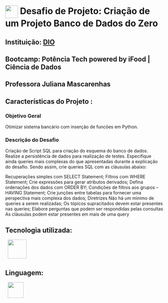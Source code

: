 
<h1>
    <a href="https://www.dio.me/">
     <img align="center" width="40px" src="https://hermes.digitalinnovation.one/assets/diome/logo-minimized.png"></a>
    <span> Desafio de Projeto: Criação de um Projeto Banco de Dados do Zero
</h1>

## Instituição: [DIO](https://web.dio.me/home)

## Bootcamp: Potência Tech powered by iFood | Ciência de Dados

## Professora Juliana Mascarenhas

## Características do Projeto :

### Objetivo Geral
Otimizar sistema bancário com inserção de funcões em Python.

### Descrição do Desafio

Criação de Script SQL para criação do esquema do banco de dados. Realize a persistência de dados para realização de testes. Especifique ainda queries mais complexas do que apresentadas durante a explicação do desafio. Sendo assim, crie queries SQL com as cláusulas abaixo:

Recuperações simples com SELECT Statement;
Filtros com WHERE Statement;
Crie expressões para gerar atributos derivados;
Defina ordenações dos dados com ORDER BY;
Condições de filtros aos grupos – HAVING Statement;
Crie junções entre tabelas para fornecer uma perspectiva mais complexa dos dados;
Diretrizes
Não há um mínimo de queries a serem realizadas;
Os tópicos supracitados devem estar presentes nas queries;
Elabore perguntas que podem ser respondidas pelas consultas
As cláusulas podem estar presentes em mais de uma query
## Tecnologia utilizada:
&nbsp;&nbsp;<img width="60" height="60" src="https://cdn.jsdelivr.net/gh/devicons/devicon/icons/mysql/mysql-plain-wordmark.svg" />          

## Linguagem:
<div style="display: inline">
  &nbsp;&nbsp;<img width="50" height="50" src="https://media.istockphoto.com/id/868619360/vector/sql-database-icon-design-ui-or-ux-app.jpg?b=1&s=612x612&w=0&k=20&c=umKECtl76lzoHfdERor9nQVaukgUC-QlNheiCPT1Cc4=" />&nbsp;&nbsp;

 
